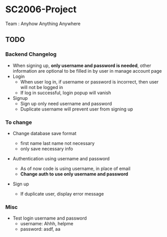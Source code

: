 # SC2006-Project

Team : Anyhow Anything Anywhere

## TODO

### Backend Changelog

- When signing up, **only username and password is needed**, other information are optional to be filled in by user in manage account page
- Login
  - When user log in, if username or password is incorrect, then user will not be logged in
  - If log in successful, login popup will vanish
- Signup
  - Sign up only need username and password
  - Duplicate username will prevent user from signing up

### To change

- Change database save format
  - first name last name not necessary
  - only save necessary info
  
- Authentication using username and password
  - As of now code is using username, in place of email  
  - **Change auth to use only username and password**

- Sign up
  - If duplicate user, display error message

### Misc

- Test login username and password
  - username: Ahhh, helpme
  - password: asdf, aa

